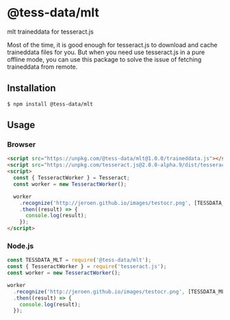# @tess-data/mlt

mlt traineddata for tesseract.js

Most of the time, it is good enough for tesseract.js to download and cache traineddata files for you.
But when you need use tesseract.js in a pure offline mode, you can use this package to solve the issue of fetching traineddata from remote.

## Installation

```
$ npm install @tess-data/mlt
```

## Usage

### Browser

```html
<script src="https://unpkg.com/@tess-data/mlt@1.0.0/traineddata.js"></script>
<script src="https://unpkg.com/tesseract.js@2.0.0-alpha.9/dist/tesseract.min.js"></script>
<script>
  const { TesseractWorker } = Tesseract;
  const worker = new TesseractWorker();

  worker
    .recognize('http://jeroen.github.io/images/testocr.png', [TESSDATA_MLT])
    .then((result) => {
      console.log(result);
    });
</script>
```

### Node.js

```javascript
const TESSDATA_MLT = require('@tess-data/mlt');
const { TesseractWorker } = require('tesseract.js');
const worker = new TesseractWorker();

worker
  .recognize('http://jeroen.github.io/images/testocr.png', [TESSDATA_MLT])
  .then((result) => {
    console.log(result);
  });
```
